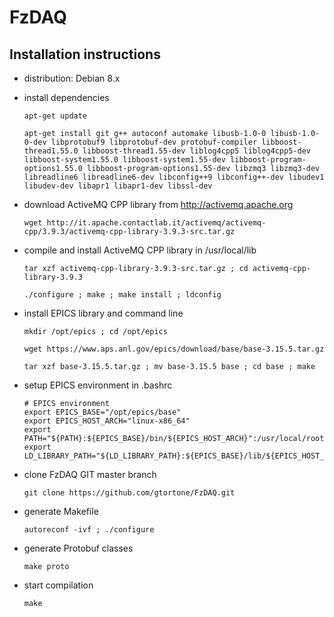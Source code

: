 FzDAQ
=====

Installation instructions
-------------------------

- distribution: Debian 8.x

- install dependencies

  ```apt-get update```
  
  ```apt-get install git g++ autoconf automake libusb-1.0-0 libusb-1.0-0-dev libprotobuf9 libprotobuf-dev protobuf-compiler libboost-thread1.55.0 libboost-thread1.55-dev liblog4cpp5 liblog4cpp5-dev libboost-system1.55.0 libboost-system1.55-dev libboost-program-options1.55.0 libboost-program-options1.55-dev libzmq3 libzmq3-dev libreadline6 libreadline6-dev libconfig++9 libconfig++-dev libudev1 libudev-dev libapr1 libapr1-dev libssl-dev ```
  
- download ActiveMQ CPP library from http://activemq.apache.org

  ```wget http://it.apache.contactlab.it/activemq/activemq-cpp/3.9.3/activemq-cpp-library-3.9.3-src.tar.gz```
  
- compile and install ActiveMQ CPP library in /usr/local/lib

  ```tar xzf activemq-cpp-library-3.9.3-src.tar.gz ; cd activemq-cpp-library-3.9.3```
  
  ```./configure ; make ; make install ; ldconfig```
  
- install EPICS library and command line

  ```mkdir /opt/epics ; cd /opt/epics```
  
  ```wget https://www.aps.anl.gov/epics/download/base/base-3.15.5.tar.gz```
  
  ```tar xzf base-3.15.5.tar.gz ; mv base-3.15.5 base ; cd base ; make```
  
- setup EPICS environment in .bashrc

  ```
  # EPICS environment
  export EPICS_BASE="/opt/epics/base"
  export EPICS_HOST_ARCH="linux-x86_64"
  export PATH="${PATH}:${EPICS_BASE}/bin/${EPICS_HOST_ARCH}":/usr/local/root/bin
  export LD_LIBRARY_PATH="${LD_LIBRARY_PATH}:${EPICS_BASE}/lib/${EPICS_HOST_ARCH}"
  ```

- clone FzDAQ GIT master branch

  ```git clone https://github.com/gtortone/FzDAQ.git```
  
- generate Makefile

  ```autoreconf -ivf ; ./configure```
  
- generate Protobuf classes

  ```make proto```
  
- start compilation

  ``` make ```
  

